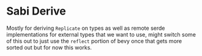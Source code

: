 
# Sabi Derive

Mostly for deriving `Replicate` on types as well as remote serde implementations for external types that we want to use, might switch some of this out to just use the `reflect` portion of bevy once that gets more sorted out but for now this works.
